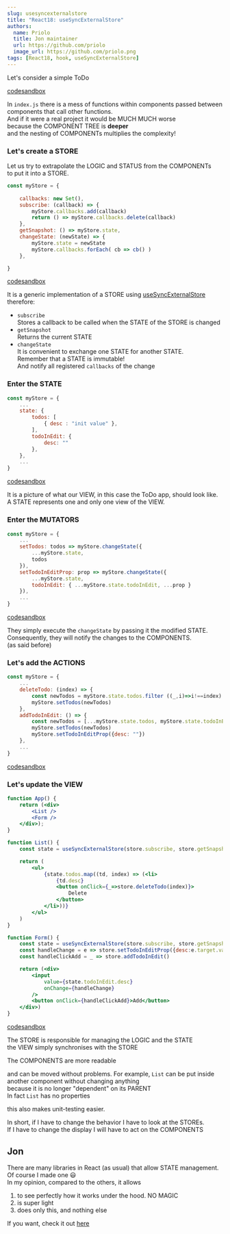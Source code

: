 ```yaml
---
slug: usesyncexternalstore
title: "React18: useSyncExternalStore"
authors:
  name: Priolo
  title: Jon maintainer
  url: https://github.com/priolo
  image_url: https://github.com/priolo.png
tags: [React18, hook, useSyncExternalStore]
---
```


Let's consider a simple ToDo  

[codesandbox](https://codesandbox.io/s/to-do-vanilla-wgdgfg?file=/src/index.js)

In `index.js` there is a mess of functions within components passed between components that call other functions.  
And if it were a real project it would be MUCH MUCH worse  
because the COMPONENT TREE is **deeper**  
and the nesting of COMPONENTs multiplies the complexity! 


### Let's create a STORE
Let us try to extrapolate the LOGIC and STATUS from the COMPONENTs  
to put it into a STORE.

```js
const myStore = {
	
	callbacks: new Set(),
	subscribe: (callback) => {
		myStore.callbacks.add(callback)
		return () => myStore.callbacks.delete(callback)
	},
	getSnapshot: () => myStore.state,
	changeState: (newState) => {
		myStore.state = newState
		myStore.callbacks.forEach( cb => cb() )
	},

}
```
[codesandbox](https://codesandbox.io/s/to-do-usesyncexternalstore-brcpe3?file=/src/store.js:23-336)

It is a generic implementation of a STORE using [useSyncExternalStore](https://reactjs.org/docs/hooks-reference.html#usesyncexternalstore) 
therefore:   
- `subscribe`  
Stores a callback to be called when the STATE of the STORE is changed  
- `getSnapshot`  
Returns the current STATE   
- `changeState`  
It is convenient to exchange one STATE for another STATE.   
Remember that a STATE is immutable!  
And notify all registered `callbacks` of the change 


### Enter the STATE

```js
const myStore = {
	...
	state: {
		todos: [
			{ desc : "init value" },
		],
		todoInEdit: {
			desc: ""
		},
	},
	...
}
```
[codesandbox](https://codesandbox.io/s/to-do-usesyncexternalstore-brcpe3?file=/src/store.js:339-460)

It is a picture of what our VIEW, in this case the ToDo app, should look like.  
A STATE represents one and only one view of the VIEW.  

### Enter the MUTATORS

```js
const myStore = {
	...
	setTodos: todos => myStore.changeState({
		...myStore.state,
		todos
	}),
	setTodoInEditProp: prop => myStore.changeState({
		...myStore.state,
		todoInEdit: { ...myStore.state.todoInEdit, ...prop }
	}),
	...
}
```
[codesandbox](https://codesandbox.io/s/to-do-usesyncexternalstore-brcpe3?file=/src/store.js:339-460)

They simply execute the `changeState` by passing it the modified STATE.  
Consequently, they will notify the changes to the COMPONENTS.  
(as said before)


### Let's add the ACTIONS

```js
const myStore = {
	...
	deleteTodo: (index) => {
		const newTodos = myStore.state.todos.filter ((_,i)=>i!==index)
		myStore.setTodos(newTodos)
	},
	addTodoInEdit: () => {
		const newTodos = [...myStore.state.todos, myStore.state.todoInEdit]
		myStore.setTodos(newTodos)
		myStore.setTodoInEditProp({desc: ""}) 
	},
	...
}
```
[codesandbox](https://codesandbox.io/s/to-do-usesyncexternalstore-brcpe3?file=/src/store.js:483-773)


### Let's update the VIEW

```jsx
function App() {
	return (<div>
		<List />
		<Form />
	</div>);
}

function List() {
	const state = useSyncExternalStore(store.subscribe, store.getSnapshot)

	return (
		<ul>
			{state.todos.map((td, index) => (<li>
				{td.desc}
				<button onClick={_=>store.deleteTodo(index)}>
					Delete
				</button>
			</li>))}
		</ul>
	)
}

function Form() {
	const state = useSyncExternalStore(store.subscribe, store.getSnapshot)
	const handleChange = e => store.setTodoInEditProp({desc:e.target.value})
	const handleClickAdd = _ => store.addTodoInEdit()

	return (<div>
		<input
			value={state.todoInEdit.desc}
			onChange={handleChange}
		/>
		<button onClick={handleClickAdd}>Add</button>
	</div>)
}
```
[codesandbox](https://codesandbox.io/s/to-do-usesyncexternalstore-brcpe3?file=/src/index.js:130-828)

The STORE is responsible for managing the LOGIC and the STATE  
the VIEW simply synchronises with the STORE  

The COMPONENTS are more readable

and can be moved without problems.
For example, `List` can be put inside another component without changing anything  
because it is no longer "dependent" on its PARENT  
In fact `List` has no properties  

this also makes unit-testing easier.  

In short, if I have to change the behavior I have to look at the STOREs.  
If I have to change the display I will have to act on the COMPONENTS   


## Jon

There are many libraries in React (as usual) that allow STATE management.  
Of course I made one 😃  
In my opinion, compared to the others, it allows  
1) to see perfectly how it works under the hood. NO MAGIC  
2) is super light  
3) does only this, and nothing else  
  
If you want, check it out [here](https://priolo.github.io/jon-doc/docs/why)
